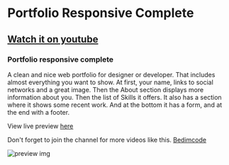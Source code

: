 # Portfolio Responsive Complete
## [Watch it on youtube](https://youtu.be/AKNvTxWOdKw)
### Portfolio responsive complete
A clean and nice web portfolio for designer or developer. That includes almost everything you want to show. At first, your name, links to social networks and a great image. Then the About section displays more information about you. Then the list of Skills it offers. It also has a section where it shows some recent work. And at the bottom it has a form, and at the end with a footer.

View live preview [here](https://portfolio-responsive-complete.netlify.app/)

Don't forget to join the channel for more videos like this.
[Bedimcode](https://www.youtube.com/c/Bedimcode)

![preview img](/preview.png)
